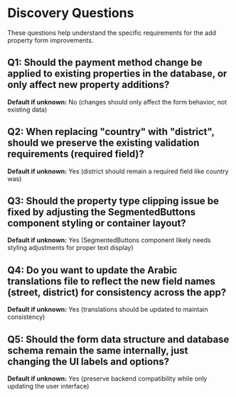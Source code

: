 # Discovery Questions

These questions help understand the specific requirements for the add property form improvements.

## Q1: Should the payment method change be applied to existing properties in the database, or only affect new property additions?
**Default if unknown:** No (changes should only affect the form behavior, not existing data)

## Q2: When replacing "country" with "district", should we preserve the existing validation requirements (required field)?
**Default if unknown:** Yes (district should remain a required field like country was)

## Q3: Should the property type clipping issue be fixed by adjusting the SegmentedButtons component styling or container layout?
**Default if unknown:** Yes (SegmentedButtons component likely needs styling adjustments for proper text display)

## Q4: Do you want to update the Arabic translations file to reflect the new field names (street, district) for consistency across the app?
**Default if unknown:** Yes (translations should be updated to maintain consistency)

## Q5: Should the form data structure and database schema remain the same internally, just changing the UI labels and options?
**Default if unknown:** Yes (preserve backend compatibility while only updating the user interface)